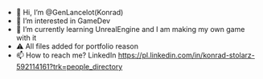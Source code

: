 - 👋 Hi, I’m @GenLancelot(Konrad)
- 👀 I’m interested in GameDev
- 🌱 I’m currently learning UnrealEngine and I am making my own game with it
- ⚠️ All files added for portfolio reason
- 📫 How to reach me? LinkedIn https://pl.linkedin.com/in/konrad-stolarz-592114161?trk=people_directory

<!---
GenLancelot/GenLancelot is a ✨ special ✨ repository because its `README.md` (this file) appears on your GitHub profile.
You can click the Preview link to take a look at your changes.
--->
